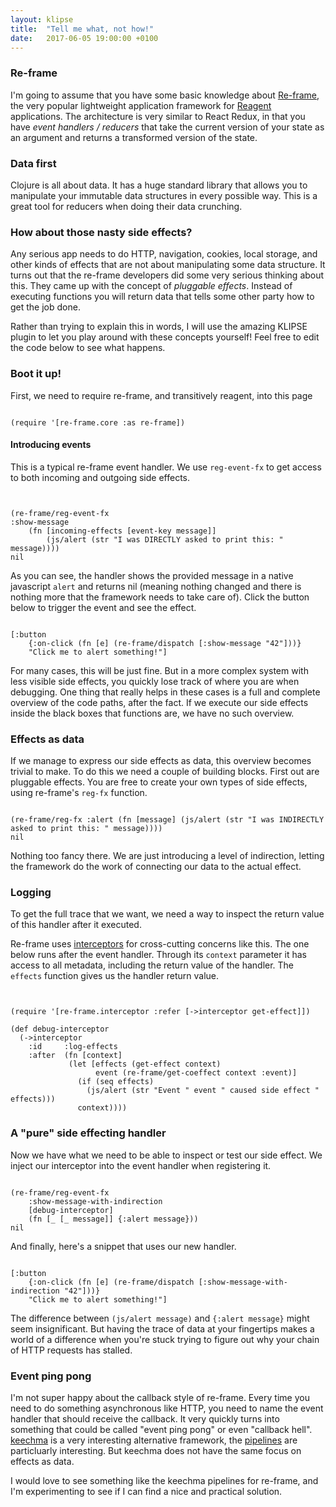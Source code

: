 ```yaml
---
layout: klipse
title:  "Tell me what, not how!"
date:   2017-06-05 19:00:00 +0100
---
```


### Re-frame

I'm going to assume that you have some basic knowledge about [Re-frame],
the very popular lightweight application framework for [Reagent] applications. The architecture is very
similar to React Redux, in that you have *event handlers / reducers* that take the current version of your
state as an argument and returns a transformed version of the state.

### Data first
Clojure is all about data. It has a huge standard library that allows you to manipulate your immutable data structures
in every possible way.
This is a great tool for reducers when doing their data crunching.

### How about those nasty side effects?
Any serious app needs to do HTTP, navigation, cookies, local storage, and other kinds of effects that are not about manipulating
some data structure. It turns out that the re-frame developers did some very serious thinking about this. They came up with
the concept of *pluggable effects*. Instead of executing functions you will return data that tells some other party how to
get the job done.

Rather than trying to explain this in words, I will use the amazing KLIPSE
plugin to let you play around with these concepts yourself! Feel free to edit the code below to see what happens.
### Boot it up!
First, we need to require re-frame, and transitively reagent, into this page

<pre><code class="language-klipse">
(require '[re-frame.core :as re-frame])
</code></pre>

#### Introducing events

This is a typical re-frame event handler. We use `reg-event-fx` to get access to both incoming and outgoing side effects.


<pre><code class="language-klipse">

(re-frame/reg-event-fx
:show-message
    (fn [incoming-effects [event-key message]]
        (js/alert (str "I was DIRECTLY asked to print this: " message))))
nil
</code></pre>

As you can see, the handler shows the provided message in a native javascript `alert` and returns nil (meaning nothing changed and there is nothing more that the framework needs to take care of).
Click the button below to trigger the event and see the effect.

<pre><code class="language-reagent">
[:button
    {:on-click (fn [e] (re-frame/dispatch [:show-message "42"]))}
    "Click me to alert something!"]
</code></pre>

For many cases, this will be just fine. But in a more complex system with less visible side effects, you quickly lose track
of where you are when debugging. One thing that really helps in these cases is a full and complete overview of the code paths, after the fact.
If we execute our side effects inside the black boxes that functions are, we have no such overview.

### Effects as data

If we manage to express our side effects as data, this overview becomes trivial to make. To do this we need a couple of building
blocks. First out are pluggable effects. You are free to create your own types of side effects, using re-frame's `reg-fx` function.

<pre><code class="language-klipse">
(re-frame/reg-fx :alert (fn [message] (js/alert (str "I was INDIRECTLY asked to print this: " message))))
nil
</code></pre>

Nothing too fancy there. We are just introducing a level of indirection, letting the framework do the work of connecting
our data to the actual effect.

### Logging

To get the full trace that we want, we need a way to inspect the return value of this handler after it executed.

Re-frame uses [interceptors] for cross-cutting concerns like this. The one below runs after the event handler.
Through its `context` parameter it has access to all metadata, including the return value of the handler. The `effects` function
gives us the handler return value.

<pre><code class="language-klipse">

(require '[re-frame.interceptor :refer [->interceptor get-effect]])

(def debug-interceptor
  (->interceptor
    :id     :log-effects
    :after  (fn [context]
             (let [effects (get-effect context)
                   event (re-frame/get-coeffect context :event)]
               (if (seq effects)
                 (js/alert (str "Event " event " caused side effect " effects)))
               context))))
</code></pre>

### A "pure" side effecting handler

Now we have what we need to be able to inspect or test our side effect. We inject our interceptor into the event handler when
registering it.

<pre><code class="language-klipse">
(re-frame/reg-event-fx
    :show-message-with-indirection
    [debug-interceptor]
    (fn [_ [_ message]] {:alert message}))
nil
</code></pre>

And finally, here's a snippet that uses our new handler.

<pre><code class="language-reagent">
[:button
    {:on-click (fn [e] (re-frame/dispatch [:show-message-with-indirection "42"]))}
    "Click me to alert something!"]
</code></pre>

The difference between `(js/alert message)` and `{:alert message}` might seem insignificant. But having the trace of data
at your fingertips makes a world of a difference when you're stuck trying to figure out why your chain of HTTP requests
 has stalled.

### Event ping pong

I'm not super happy about the callback style of re-frame. Every time you need to do something asynchronous like HTTP, you
need to name the event handler that should receive the callback. It very quickly turns into something that could be called
 "event ping pong" or even "callback hell". [keechma] is a very interesting alternative framework, the [pipelines] are particluarly interesting.
 But keechma does not have the same focus on effects as data.

I would love to see something like the keechma pipelines for re-frame, and I'm experimenting to see if I can find a nice
and practical solution.

[interceptors]: https://github.com/Day8/re-frame/blob/master/docs/Interceptors.md
[re-frame]: https://github.com/Day8/re-frame
[reagent]: https://reagent-project.github.io/
[keechma]: https://keechma.com/
[pipelines]: https://keechma.com/news/introducing-keechma-toolbox-part-1-pipelines/